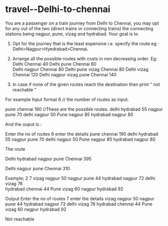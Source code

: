 # travel--Delhi-to-chennai
You are a passenger on a train journey from Delhi to Chennai, you may opt for any out of the two (direct trains or connecting trains) the connecting stations being nagpur, pune, vizag and hydrabad.
Your goal is to
1. Opt for the journey that is the least expensive
    i.e. specify the route eg : Delhi>Nagpur>Hyedrabad>Chennai. 
2. Arrange all the possible routes with costs in non decreasing order.
     Eg:
         Delhi  Chennai  40 
         Delhi  pune  Chennai  60  
         Delhi  nagpur  Chennai  80 
         Delhi  pune  vizag  Chennai  80
         Delhi  vizag  Chennai  120 
         Delhi  nagpur  vizag  pune Chennai  140 

3.  In case if none of the given routes reach the destination then print “ not reachable ”


For example
Input format 
 6    // the number of routes as input.
  
pune  chennai  190  //These are the possible routes.
delhi  hydrabad  55
nagpur  pune  70
delhi  nagpur  50
Pune  nagpur  85
hydrabad  nagpur  80

 
 
And the ouput is :
 
Enter the no of routes 6
enter the details
pune  chennai  190
delhi  hydrabad  55
nagpur  pune  70
delhi  nagpur  50
Pune  nagpur  85
hydrabad  nagpur  80

The route

Delhi hydrabad  nagpur  pune  Chennai  395

Delhi nagpur  pune  Chennai  310


Example; 2
7
vizag  nagpur  50
nagpur pune 44
hydrabad nagpur 72
delhi  vizag 76  
hydrabad  chennai  44
Pune vizag 60
nagpur  hydrabad  92

Output
Enter the no of routes 7
enter the details
vizag  nagpur  50
nagpur pune 44
hydrabad nagpur 72
delhi  vizag 76
hydrabad  chennai  44
Pune vizag 60
nagpur  hydrabad  92


 Not reachable





 
 
 
 
 
 
 
 
 
 
 
 
 
